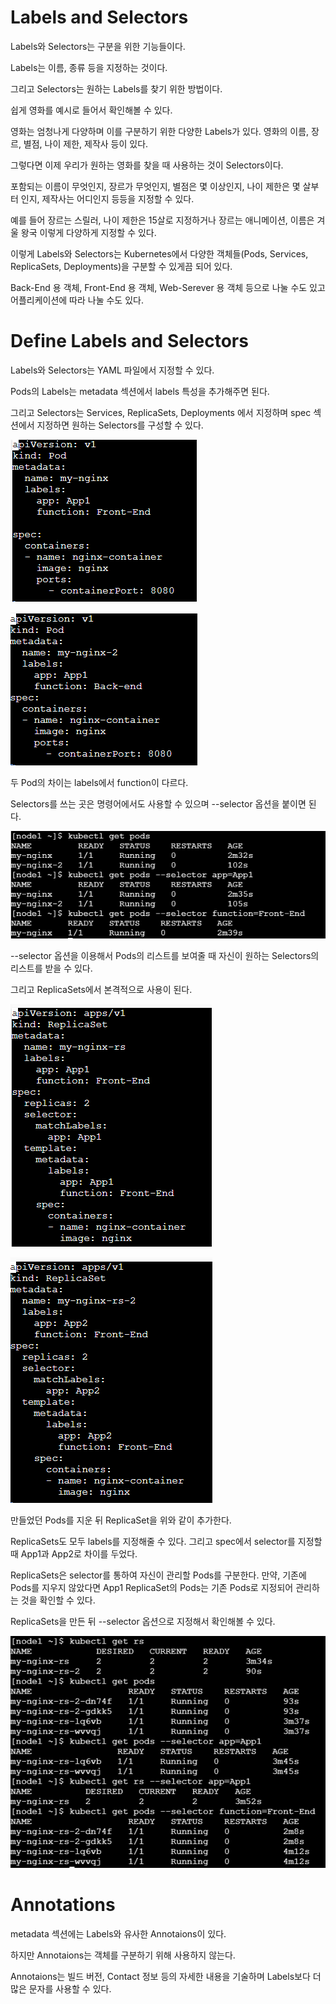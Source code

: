 # Labels and Selectors

Labels와 Selectors는 구분을 위한 기능들이다. 

Labels는 이름, 종류 등을 지정하는 것이다.

그리고 Selectors는 원하는 Labels를 찾기 위한 방법이다.

쉽게 영화를 예시로 들어서 확인해볼 수 있다.

영화는 엄청나게 다양하며 이를 구분하기 위한 다양한 Labels가 있다. 영화의 이름, 장르, 별점, 나이 제한, 제작사 등이 있다.

그렇다면 이제 우리가 원하는 영화를 찾을 때 사용하는 것이 Selectors이다.

포함되는 이름이 무엇인지, 장르가 무엇인지, 별점은 몇 이상인지, 나이 제한은 몇 살부터 인지, 제작사는 어디인지 등등을 지정할 수 있다.

예를 들어 장르는 스릴러, 나이 제한은 15살로 지정하거나 장르는 애니메이션, 이름은 겨울 왕국 이렇게 다양하게 지정할 수 있다.

이렇게 Labels와 Selectors는 Kubernetes에서 다양한 객체들(Pods, Services, ReplicaSets, Deployments)을 구분할 수 있게끔 되어 있다.

Back-End 용 객체, Front-End 용 객체, Web-Serever 용 객체 등으로 나눌 수도 있고 어플리케이션에 따라 나눌 수도 있다.

# Define Labels and Selectors

Labels와 Selectors는 YAML 파일에서 지정할 수 있다.

Pods의 Labels는 metadata 섹션에서 labels 특성을 추가해주면 된다. 

그리고 Selectors는 Services, ReplicaSets, Deployments 에서 지정하며 spec 섹션에서 지정하면 원하는 Selectors를 구성할 수 있다.

![image1](https://github.com/kjo26619/Certificated-Kubernetes-Administrator/blob/main/Chapter1/Image/label1.PNG)

![image2](https://github.com/kjo26619/Certificated-Kubernetes-Administrator/blob/main/Chapter1/Image/label2.PNG)

두 Pod의 차이는 labels에서 function이 다르다. 

Selectors를 쓰는 곳은 명령어에서도 사용할 수 있으며 --selector 옵션을 붙이면 된다.

![image3](https://github.com/kjo26619/Certificated-Kubernetes-Administrator/blob/main/Chapter1/Image/label3.PNG)

--selector 옵션을 이용해서 Pods의 리스트를 보여줄 때 자신이 원하는 Selectors의 리스트를 받을 수 있다.

그리고 ReplicaSets에서 본격적으로 사용이 된다.

![image4](https://github.com/kjo26619/Certificated-Kubernetes-Administrator/blob/main/Chapter1/Image/label4.PNG)

![image5](https://github.com/kjo26619/Certificated-Kubernetes-Administrator/blob/main/Chapter1/Image/label5.PNG)

만들었던 Pods를 지운 뒤 ReplicaSet을 위와 같이 추가한다.

ReplicaSets도 모두 labels를 지정해줄 수 있다. 그리고 spec에서 selector를 지정할 때 App1과 App2로 차이를 두었다.

ReplicaSets은 selector를 통하여 자신이 관리할 Pods를 구분한다. 만약, 기존에 Pods를 지우지 않았다면 App1 ReplicaSet의 Pods는 기존 Pods로 지정되어 관리하는 것을 확인할 수 있다.

ReplicaSets을 만든 뒤 --selector 옵션으로 지정해서 확인해볼 수 있다.

![image6](https://github.com/kjo26619/Certificated-Kubernetes-Administrator/blob/main/Chapter1/Image/label6.PNG)

# Annotations

metadata 섹션에는 Labels와 유사한 Annotaions이 있다.

하지만 Annotaions는 객체를 구분하기 위해 사용하지 않는다.

Annotaions는 빌드 버전, Contact 정보 등의 자세한 내용을 기술하며 Labels보다 더 많은 문자를 사용할 수 있다.
